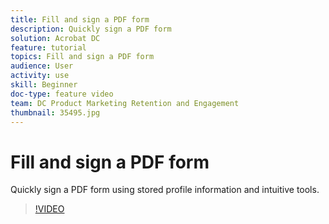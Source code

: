```yaml
---
title: Fill and sign a PDF form
description: Quickly sign a PDF form
solution: Acrobat DC
feature: tutorial
topics: Fill and sign a PDF form
audience: User
activity: use
skill: Beginner
doc-type: feature video
team: DC Product Marketing Retention and Engagement
thumbnail: 35495.jpg
---
```


# Fill and sign a PDF form

Quickly sign a PDF form using stored profile information and intuitive tools.

>[!VIDEO](https://video.tv.adobe.com/v/35495?hidetitle=true)
